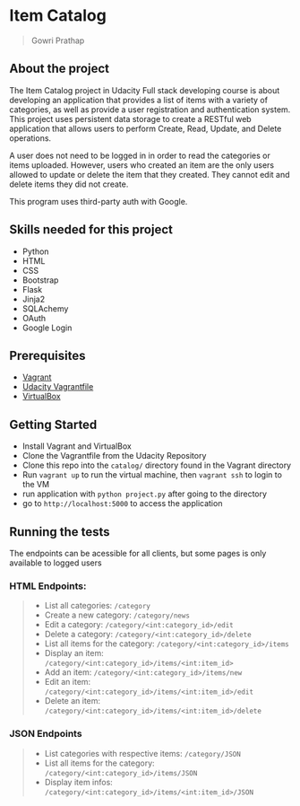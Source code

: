 # Item Catalog

> Gowri Prathap

## About the project

The Item Catalog project in Udacity Full stack developing course is about developing an application that provides a list of items with a variety of categories, as well as provide a user registration and authentication system. This project uses persistent data storage to create a RESTful web application that allows users to perform Create, Read, Update, and Delete operations.

A user does not need to be logged in in order to read the categories or items uploaded. However, users who created an item are the only users allowed to update or delete the item that they created. They cannot edit and delete items they did not create.

This program uses third-party auth with Google.


## Skills needed for this project
- Python
- HTML
- CSS
- Bootstrap
- Flask
- Jinja2
- SQLAchemy
- OAuth
- Google Login

## Prerequisites
- [Vagrant](https://www.vagrantup.com/)
- [Udacity Vagrantfile](https://github.com/udacity/fullstack-nanodegree-vm)
- [VirtualBox](https://www.virtualbox.org/wiki/Downloads)

## Getting Started

- Install Vagrant and VirtualBox
- Clone the Vagrantfile from the Udacity Repository
- Clone this repo into the `catalog/` directory found in the Vagrant directory
- Run `vagrant up` to run the virtual machine, then `vagrant ssh` to login to the VM
- run application with `python project.py` after going to the directory
- go to `http://localhost:5000` to access the application


## Running the tests

The endpoints can be acessible for all clients, but some pages is only available to logged users

### HTML Endpoints:

> * List all categories: `/category`
> * Create a new category: `/category/news`
> * Edit a category:     `/category/<int:category_id>/edit`
> * Delete a category: `/category/<int:category_id>/delete`
> * List all items for the category:
> `/category/<int:category_id>/items`
> * Display an item:
> `/category/<int:category_id>/items/<int:item_id>`
> * Add an item: `/category/<int:category_id>/items/new`
> * Edit an item:
> `/category/<int:category_id>/items/<int:item_id>/edit`
> * Delete an item:
> `/category/<int:category_id>/items/<int:item_id>/delete`

### JSON Endpoints

> * List categories with respective items: `/category/JSON`
> * List all items for the category: `/category/<int:category_id>/items/JSON`
> * Display item infos: `/category/<int:category_id>/items/<int:item_id>/JSON`
